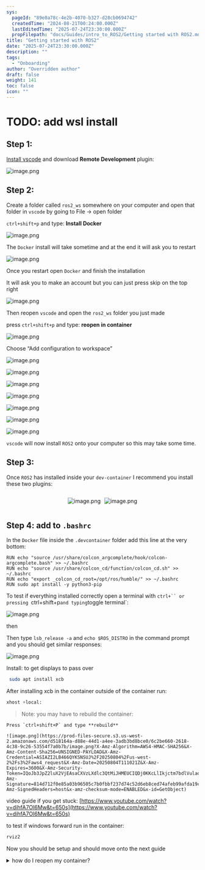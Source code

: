 ```yaml
---
sys:
  pageId: "89e0a78c-4e2b-4070-b327-d28cb0694742"
  createdTime: "2024-08-21T00:24:00.000Z"
  lastEditedTime: "2025-07-24T23:30:00.000Z"
  propFilepath: "docs/Guides/intro_to_ROS2/Getting started with ROS2.md"
title: "Getting started with ROS2"
date: "2025-07-24T23:30:00.000Z"
description: ""
tags:
  - "Onboarding"
author: "Overridden author"
draft: false
weight: 141
toc: false
icon: ""
---
```


# TODO: add wsl install

## Step 1:

[Install vscode](https://code.visualstudio.com/download) and download **Remote Development** plugin:

![image.png](https://prod-files-secure.s3.us-west-2.amazonaws.com/d518164a-d88e-44d1-a4ee-3adb3bd8bce0/efb52993-1881-4a40-b95e-6f020334f022/image.png?X-Amz-Algorithm=AWS4-HMAC-SHA256&X-Amz-Content-Sha256=UNSIGNED-PAYLOAD&X-Amz-Credential=ASIAZI2LB466WDHHB5MY%2F20250804%2Fus-west-2%2Fs3%2Faws4_request&X-Amz-Date=20250804T111016Z&X-Amz-Expires=3600&X-Amz-Security-Token=IQoJb3JpZ2luX2VjEAsaCXVzLXdlc3QtMiJHMEUCICGDzU4IIlPxhqcQWrlGPPspZ9oSemAFmdxRx823oIxxAiEAsqBZq8WZPNTjL044UQdgulW1LjYb7sJfEcxZeabY58kq%2FwMIRBAAGgw2Mzc0MjMxODM4MDUiDP%2FSdamvhNPtmhvKkSrcA%2FN7NCJ49d2JP7EKL8Lyf20jIPPvUtWTQy74KnWGB0gUhj2FOSxB5LhIS6tA8RBnbhwYU7ULLa2Q2LdTm%2B3w91jTMY%2BWGnnP1Rakv%2BgmXF%2F462FnCdHpvonqYYqyhNOC9vJdKfiB2z3wyGwu8F4vNYiO9%2F0EPjtaAE5755s9sY4kTlUpytrHl%2FN05NOMmYFGqeIqA4sEKjr2I9x5OJK8ejjS29eZc254n1ptgAA1VTtYEGAMtzGRAMCbluzRyPKucATiywncNY8QBWwBBTdwtmB6H0vFaHHUScDA4c6Mt2wAM%2F9c7bMmC92UYYE3WNYoZ7knpeEkm%2BJrlR4mN6XYZUYN9F37Y5l6J2xxrLYMbOnfFJC4ElJp%2F1T6OKO7jZA4R47Gtyn5rq9nyC3GYCP4Yf9v3gx%2B1JX28u5eTkVZrek6BO0Cbi33nlfVl62ihAQ%2BSapPIRaWVr0xOyQ4MpoBz1%2BltA1t2NezBsn%2BNIKA%2FxEKAd8J2xGWLZJ7X0xIn0F6OXRGnk%2BDfmURyC28Guib%2FVnw%2BwxAa5lMY4E2gn7PruObzgkXaOc%2B%2BImaw5svTHJnloO5vr6gMXh%2BGxDULDYdA%2F7Obb0ycqlHdPqcXsehgERLkYQRxexy1rK44gyyMKimwsQGOqUBhriR7WQiWer90eSmp4j4TdMGuUnyIm3PW291MRT%2FjM%2BMd6zc9YOWSDCN20xNSw9LjwJI7sfsHa65AiC16N3m18Bzv4jjvEsTPg5n2F8o3u%2FQxY0siQyqtU889lnfxPZD99q4BYoyu0Edkrbs3%2B8P6DX7CpEpRsgIHlK%2FTTxaRtMPPKpvLJ4HU1EpBBF38x94gToNol1DXUfxU%2BSVTU0CESNQ6aWB&X-Amz-Signature=b59cd7b111d3c59ca4eaca6081a72db8da091024d8a012d759ae38efcd3aab79&X-Amz-SignedHeaders=host&x-amz-checksum-mode=ENABLED&x-id=GetObject)

## Step 2:

Create a folder called `ros2_ws` somewhere on your computer and open that folder in `vscode` by going to File → open folder 

`ctrl+shift+p` and type: **Install Docker**

![image.png](https://prod-files-secure.s3.us-west-2.amazonaws.com/d518164a-d88e-44d1-a4ee-3adb3bd8bce0/2269dc0e-1cd5-47ff-bceb-c04ad9b2eab0/image.png?X-Amz-Algorithm=AWS4-HMAC-SHA256&X-Amz-Content-Sha256=UNSIGNED-PAYLOAD&X-Amz-Credential=ASIAZI2LB466WDHHB5MY%2F20250804%2Fus-west-2%2Fs3%2Faws4_request&X-Amz-Date=20250804T111016Z&X-Amz-Expires=3600&X-Amz-Security-Token=IQoJb3JpZ2luX2VjEAsaCXVzLXdlc3QtMiJHMEUCICGDzU4IIlPxhqcQWrlGPPspZ9oSemAFmdxRx823oIxxAiEAsqBZq8WZPNTjL044UQdgulW1LjYb7sJfEcxZeabY58kq%2FwMIRBAAGgw2Mzc0MjMxODM4MDUiDP%2FSdamvhNPtmhvKkSrcA%2FN7NCJ49d2JP7EKL8Lyf20jIPPvUtWTQy74KnWGB0gUhj2FOSxB5LhIS6tA8RBnbhwYU7ULLa2Q2LdTm%2B3w91jTMY%2BWGnnP1Rakv%2BgmXF%2F462FnCdHpvonqYYqyhNOC9vJdKfiB2z3wyGwu8F4vNYiO9%2F0EPjtaAE5755s9sY4kTlUpytrHl%2FN05NOMmYFGqeIqA4sEKjr2I9x5OJK8ejjS29eZc254n1ptgAA1VTtYEGAMtzGRAMCbluzRyPKucATiywncNY8QBWwBBTdwtmB6H0vFaHHUScDA4c6Mt2wAM%2F9c7bMmC92UYYE3WNYoZ7knpeEkm%2BJrlR4mN6XYZUYN9F37Y5l6J2xxrLYMbOnfFJC4ElJp%2F1T6OKO7jZA4R47Gtyn5rq9nyC3GYCP4Yf9v3gx%2B1JX28u5eTkVZrek6BO0Cbi33nlfVl62ihAQ%2BSapPIRaWVr0xOyQ4MpoBz1%2BltA1t2NezBsn%2BNIKA%2FxEKAd8J2xGWLZJ7X0xIn0F6OXRGnk%2BDfmURyC28Guib%2FVnw%2BwxAa5lMY4E2gn7PruObzgkXaOc%2B%2BImaw5svTHJnloO5vr6gMXh%2BGxDULDYdA%2F7Obb0ycqlHdPqcXsehgERLkYQRxexy1rK44gyyMKimwsQGOqUBhriR7WQiWer90eSmp4j4TdMGuUnyIm3PW291MRT%2FjM%2BMd6zc9YOWSDCN20xNSw9LjwJI7sfsHa65AiC16N3m18Bzv4jjvEsTPg5n2F8o3u%2FQxY0siQyqtU889lnfxPZD99q4BYoyu0Edkrbs3%2B8P6DX7CpEpRsgIHlK%2FTTxaRtMPPKpvLJ4HU1EpBBF38x94gToNol1DXUfxU%2BSVTU0CESNQ6aWB&X-Amz-Signature=d53ed2da48029960dbc9898175b629a2c5f14c6054cd307ef17f5988e57e81f5&X-Amz-SignedHeaders=host&x-amz-checksum-mode=ENABLED&x-id=GetObject)

The `Docker` install will take sometime and at the end it will ask you to restart

![image.png](https://prod-files-secure.s3.us-west-2.amazonaws.com/d518164a-d88e-44d1-a4ee-3adb3bd8bce0/ed233f78-be33-4b1f-b89c-9c346c0e961e/image.png?X-Amz-Algorithm=AWS4-HMAC-SHA256&X-Amz-Content-Sha256=UNSIGNED-PAYLOAD&X-Amz-Credential=ASIAZI2LB466WDHHB5MY%2F20250804%2Fus-west-2%2Fs3%2Faws4_request&X-Amz-Date=20250804T111016Z&X-Amz-Expires=3600&X-Amz-Security-Token=IQoJb3JpZ2luX2VjEAsaCXVzLXdlc3QtMiJHMEUCICGDzU4IIlPxhqcQWrlGPPspZ9oSemAFmdxRx823oIxxAiEAsqBZq8WZPNTjL044UQdgulW1LjYb7sJfEcxZeabY58kq%2FwMIRBAAGgw2Mzc0MjMxODM4MDUiDP%2FSdamvhNPtmhvKkSrcA%2FN7NCJ49d2JP7EKL8Lyf20jIPPvUtWTQy74KnWGB0gUhj2FOSxB5LhIS6tA8RBnbhwYU7ULLa2Q2LdTm%2B3w91jTMY%2BWGnnP1Rakv%2BgmXF%2F462FnCdHpvonqYYqyhNOC9vJdKfiB2z3wyGwu8F4vNYiO9%2F0EPjtaAE5755s9sY4kTlUpytrHl%2FN05NOMmYFGqeIqA4sEKjr2I9x5OJK8ejjS29eZc254n1ptgAA1VTtYEGAMtzGRAMCbluzRyPKucATiywncNY8QBWwBBTdwtmB6H0vFaHHUScDA4c6Mt2wAM%2F9c7bMmC92UYYE3WNYoZ7knpeEkm%2BJrlR4mN6XYZUYN9F37Y5l6J2xxrLYMbOnfFJC4ElJp%2F1T6OKO7jZA4R47Gtyn5rq9nyC3GYCP4Yf9v3gx%2B1JX28u5eTkVZrek6BO0Cbi33nlfVl62ihAQ%2BSapPIRaWVr0xOyQ4MpoBz1%2BltA1t2NezBsn%2BNIKA%2FxEKAd8J2xGWLZJ7X0xIn0F6OXRGnk%2BDfmURyC28Guib%2FVnw%2BwxAa5lMY4E2gn7PruObzgkXaOc%2B%2BImaw5svTHJnloO5vr6gMXh%2BGxDULDYdA%2F7Obb0ycqlHdPqcXsehgERLkYQRxexy1rK44gyyMKimwsQGOqUBhriR7WQiWer90eSmp4j4TdMGuUnyIm3PW291MRT%2FjM%2BMd6zc9YOWSDCN20xNSw9LjwJI7sfsHa65AiC16N3m18Bzv4jjvEsTPg5n2F8o3u%2FQxY0siQyqtU889lnfxPZD99q4BYoyu0Edkrbs3%2B8P6DX7CpEpRsgIHlK%2FTTxaRtMPPKpvLJ4HU1EpBBF38x94gToNol1DXUfxU%2BSVTU0CESNQ6aWB&X-Amz-Signature=58999c738203bc588645a67392ab1222394fa97f01d32e9e06f6676deaaa38d4&X-Amz-SignedHeaders=host&x-amz-checksum-mode=ENABLED&x-id=GetObject)

Once you restart open `Docker` and finish the installation

It will ask you to make an account but you can just press skip on the top right

![image.png](https://prod-files-secure.s3.us-west-2.amazonaws.com/d518164a-d88e-44d1-a4ee-3adb3bd8bce0/21010ad9-1659-4fd9-9f59-9932a09b2a3d/image.png?X-Amz-Algorithm=AWS4-HMAC-SHA256&X-Amz-Content-Sha256=UNSIGNED-PAYLOAD&X-Amz-Credential=ASIAZI2LB466WDHHB5MY%2F20250804%2Fus-west-2%2Fs3%2Faws4_request&X-Amz-Date=20250804T111016Z&X-Amz-Expires=3600&X-Amz-Security-Token=IQoJb3JpZ2luX2VjEAsaCXVzLXdlc3QtMiJHMEUCICGDzU4IIlPxhqcQWrlGPPspZ9oSemAFmdxRx823oIxxAiEAsqBZq8WZPNTjL044UQdgulW1LjYb7sJfEcxZeabY58kq%2FwMIRBAAGgw2Mzc0MjMxODM4MDUiDP%2FSdamvhNPtmhvKkSrcA%2FN7NCJ49d2JP7EKL8Lyf20jIPPvUtWTQy74KnWGB0gUhj2FOSxB5LhIS6tA8RBnbhwYU7ULLa2Q2LdTm%2B3w91jTMY%2BWGnnP1Rakv%2BgmXF%2F462FnCdHpvonqYYqyhNOC9vJdKfiB2z3wyGwu8F4vNYiO9%2F0EPjtaAE5755s9sY4kTlUpytrHl%2FN05NOMmYFGqeIqA4sEKjr2I9x5OJK8ejjS29eZc254n1ptgAA1VTtYEGAMtzGRAMCbluzRyPKucATiywncNY8QBWwBBTdwtmB6H0vFaHHUScDA4c6Mt2wAM%2F9c7bMmC92UYYE3WNYoZ7knpeEkm%2BJrlR4mN6XYZUYN9F37Y5l6J2xxrLYMbOnfFJC4ElJp%2F1T6OKO7jZA4R47Gtyn5rq9nyC3GYCP4Yf9v3gx%2B1JX28u5eTkVZrek6BO0Cbi33nlfVl62ihAQ%2BSapPIRaWVr0xOyQ4MpoBz1%2BltA1t2NezBsn%2BNIKA%2FxEKAd8J2xGWLZJ7X0xIn0F6OXRGnk%2BDfmURyC28Guib%2FVnw%2BwxAa5lMY4E2gn7PruObzgkXaOc%2B%2BImaw5svTHJnloO5vr6gMXh%2BGxDULDYdA%2F7Obb0ycqlHdPqcXsehgERLkYQRxexy1rK44gyyMKimwsQGOqUBhriR7WQiWer90eSmp4j4TdMGuUnyIm3PW291MRT%2FjM%2BMd6zc9YOWSDCN20xNSw9LjwJI7sfsHa65AiC16N3m18Bzv4jjvEsTPg5n2F8o3u%2FQxY0siQyqtU889lnfxPZD99q4BYoyu0Edkrbs3%2B8P6DX7CpEpRsgIHlK%2FTTxaRtMPPKpvLJ4HU1EpBBF38x94gToNol1DXUfxU%2BSVTU0CESNQ6aWB&X-Amz-Signature=27a6118a90506f0218ac7397acf22ddf7e94e93f318e7b6e71551b9cc4a515b2&X-Amz-SignedHeaders=host&x-amz-checksum-mode=ENABLED&x-id=GetObject)

Then reopen `vscode` and open the `ros2_ws` folder you just made

press `ctrl+shift+p` and type: **reopen in container**

![image.png](https://prod-files-secure.s3.us-west-2.amazonaws.com/d518164a-d88e-44d1-a4ee-3adb3bd8bce0/4e93b8c2-41ad-488c-8095-c74205196118/image.png?X-Amz-Algorithm=AWS4-HMAC-SHA256&X-Amz-Content-Sha256=UNSIGNED-PAYLOAD&X-Amz-Credential=ASIAZI2LB466WDHHB5MY%2F20250804%2Fus-west-2%2Fs3%2Faws4_request&X-Amz-Date=20250804T111016Z&X-Amz-Expires=3600&X-Amz-Security-Token=IQoJb3JpZ2luX2VjEAsaCXVzLXdlc3QtMiJHMEUCICGDzU4IIlPxhqcQWrlGPPspZ9oSemAFmdxRx823oIxxAiEAsqBZq8WZPNTjL044UQdgulW1LjYb7sJfEcxZeabY58kq%2FwMIRBAAGgw2Mzc0MjMxODM4MDUiDP%2FSdamvhNPtmhvKkSrcA%2FN7NCJ49d2JP7EKL8Lyf20jIPPvUtWTQy74KnWGB0gUhj2FOSxB5LhIS6tA8RBnbhwYU7ULLa2Q2LdTm%2B3w91jTMY%2BWGnnP1Rakv%2BgmXF%2F462FnCdHpvonqYYqyhNOC9vJdKfiB2z3wyGwu8F4vNYiO9%2F0EPjtaAE5755s9sY4kTlUpytrHl%2FN05NOMmYFGqeIqA4sEKjr2I9x5OJK8ejjS29eZc254n1ptgAA1VTtYEGAMtzGRAMCbluzRyPKucATiywncNY8QBWwBBTdwtmB6H0vFaHHUScDA4c6Mt2wAM%2F9c7bMmC92UYYE3WNYoZ7knpeEkm%2BJrlR4mN6XYZUYN9F37Y5l6J2xxrLYMbOnfFJC4ElJp%2F1T6OKO7jZA4R47Gtyn5rq9nyC3GYCP4Yf9v3gx%2B1JX28u5eTkVZrek6BO0Cbi33nlfVl62ihAQ%2BSapPIRaWVr0xOyQ4MpoBz1%2BltA1t2NezBsn%2BNIKA%2FxEKAd8J2xGWLZJ7X0xIn0F6OXRGnk%2BDfmURyC28Guib%2FVnw%2BwxAa5lMY4E2gn7PruObzgkXaOc%2B%2BImaw5svTHJnloO5vr6gMXh%2BGxDULDYdA%2F7Obb0ycqlHdPqcXsehgERLkYQRxexy1rK44gyyMKimwsQGOqUBhriR7WQiWer90eSmp4j4TdMGuUnyIm3PW291MRT%2FjM%2BMd6zc9YOWSDCN20xNSw9LjwJI7sfsHa65AiC16N3m18Bzv4jjvEsTPg5n2F8o3u%2FQxY0siQyqtU889lnfxPZD99q4BYoyu0Edkrbs3%2B8P6DX7CpEpRsgIHlK%2FTTxaRtMPPKpvLJ4HU1EpBBF38x94gToNol1DXUfxU%2BSVTU0CESNQ6aWB&X-Amz-Signature=2c95c6ced57f89769b3ef6ee9190130757bb285281e4bb775be599961b8d33a2&X-Amz-SignedHeaders=host&x-amz-checksum-mode=ENABLED&x-id=GetObject)

Choose “Add configuration to workspace”

![image.png](https://prod-files-secure.s3.us-west-2.amazonaws.com/d518164a-d88e-44d1-a4ee-3adb3bd8bce0/9560b282-5060-4989-ba37-97e7b2c22476/image.png?X-Amz-Algorithm=AWS4-HMAC-SHA256&X-Amz-Content-Sha256=UNSIGNED-PAYLOAD&X-Amz-Credential=ASIAZI2LB466WDHHB5MY%2F20250804%2Fus-west-2%2Fs3%2Faws4_request&X-Amz-Date=20250804T111016Z&X-Amz-Expires=3600&X-Amz-Security-Token=IQoJb3JpZ2luX2VjEAsaCXVzLXdlc3QtMiJHMEUCICGDzU4IIlPxhqcQWrlGPPspZ9oSemAFmdxRx823oIxxAiEAsqBZq8WZPNTjL044UQdgulW1LjYb7sJfEcxZeabY58kq%2FwMIRBAAGgw2Mzc0MjMxODM4MDUiDP%2FSdamvhNPtmhvKkSrcA%2FN7NCJ49d2JP7EKL8Lyf20jIPPvUtWTQy74KnWGB0gUhj2FOSxB5LhIS6tA8RBnbhwYU7ULLa2Q2LdTm%2B3w91jTMY%2BWGnnP1Rakv%2BgmXF%2F462FnCdHpvonqYYqyhNOC9vJdKfiB2z3wyGwu8F4vNYiO9%2F0EPjtaAE5755s9sY4kTlUpytrHl%2FN05NOMmYFGqeIqA4sEKjr2I9x5OJK8ejjS29eZc254n1ptgAA1VTtYEGAMtzGRAMCbluzRyPKucATiywncNY8QBWwBBTdwtmB6H0vFaHHUScDA4c6Mt2wAM%2F9c7bMmC92UYYE3WNYoZ7knpeEkm%2BJrlR4mN6XYZUYN9F37Y5l6J2xxrLYMbOnfFJC4ElJp%2F1T6OKO7jZA4R47Gtyn5rq9nyC3GYCP4Yf9v3gx%2B1JX28u5eTkVZrek6BO0Cbi33nlfVl62ihAQ%2BSapPIRaWVr0xOyQ4MpoBz1%2BltA1t2NezBsn%2BNIKA%2FxEKAd8J2xGWLZJ7X0xIn0F6OXRGnk%2BDfmURyC28Guib%2FVnw%2BwxAa5lMY4E2gn7PruObzgkXaOc%2B%2BImaw5svTHJnloO5vr6gMXh%2BGxDULDYdA%2F7Obb0ycqlHdPqcXsehgERLkYQRxexy1rK44gyyMKimwsQGOqUBhriR7WQiWer90eSmp4j4TdMGuUnyIm3PW291MRT%2FjM%2BMd6zc9YOWSDCN20xNSw9LjwJI7sfsHa65AiC16N3m18Bzv4jjvEsTPg5n2F8o3u%2FQxY0siQyqtU889lnfxPZD99q4BYoyu0Edkrbs3%2B8P6DX7CpEpRsgIHlK%2FTTxaRtMPPKpvLJ4HU1EpBBF38x94gToNol1DXUfxU%2BSVTU0CESNQ6aWB&X-Amz-Signature=ebf1d767f9e679426ac889b03010223022e899603eb6f3f2eb8a6c449e1654e2&X-Amz-SignedHeaders=host&x-amz-checksum-mode=ENABLED&x-id=GetObject)

![image.png](https://prod-files-secure.s3.us-west-2.amazonaws.com/d518164a-d88e-44d1-a4ee-3adb3bd8bce0/2ee63f81-886b-48e8-a553-dc6e5eac99e4/image.png?X-Amz-Algorithm=AWS4-HMAC-SHA256&X-Amz-Content-Sha256=UNSIGNED-PAYLOAD&X-Amz-Credential=ASIAZI2LB466WDHHB5MY%2F20250804%2Fus-west-2%2Fs3%2Faws4_request&X-Amz-Date=20250804T111016Z&X-Amz-Expires=3600&X-Amz-Security-Token=IQoJb3JpZ2luX2VjEAsaCXVzLXdlc3QtMiJHMEUCICGDzU4IIlPxhqcQWrlGPPspZ9oSemAFmdxRx823oIxxAiEAsqBZq8WZPNTjL044UQdgulW1LjYb7sJfEcxZeabY58kq%2FwMIRBAAGgw2Mzc0MjMxODM4MDUiDP%2FSdamvhNPtmhvKkSrcA%2FN7NCJ49d2JP7EKL8Lyf20jIPPvUtWTQy74KnWGB0gUhj2FOSxB5LhIS6tA8RBnbhwYU7ULLa2Q2LdTm%2B3w91jTMY%2BWGnnP1Rakv%2BgmXF%2F462FnCdHpvonqYYqyhNOC9vJdKfiB2z3wyGwu8F4vNYiO9%2F0EPjtaAE5755s9sY4kTlUpytrHl%2FN05NOMmYFGqeIqA4sEKjr2I9x5OJK8ejjS29eZc254n1ptgAA1VTtYEGAMtzGRAMCbluzRyPKucATiywncNY8QBWwBBTdwtmB6H0vFaHHUScDA4c6Mt2wAM%2F9c7bMmC92UYYE3WNYoZ7knpeEkm%2BJrlR4mN6XYZUYN9F37Y5l6J2xxrLYMbOnfFJC4ElJp%2F1T6OKO7jZA4R47Gtyn5rq9nyC3GYCP4Yf9v3gx%2B1JX28u5eTkVZrek6BO0Cbi33nlfVl62ihAQ%2BSapPIRaWVr0xOyQ4MpoBz1%2BltA1t2NezBsn%2BNIKA%2FxEKAd8J2xGWLZJ7X0xIn0F6OXRGnk%2BDfmURyC28Guib%2FVnw%2BwxAa5lMY4E2gn7PruObzgkXaOc%2B%2BImaw5svTHJnloO5vr6gMXh%2BGxDULDYdA%2F7Obb0ycqlHdPqcXsehgERLkYQRxexy1rK44gyyMKimwsQGOqUBhriR7WQiWer90eSmp4j4TdMGuUnyIm3PW291MRT%2FjM%2BMd6zc9YOWSDCN20xNSw9LjwJI7sfsHa65AiC16N3m18Bzv4jjvEsTPg5n2F8o3u%2FQxY0siQyqtU889lnfxPZD99q4BYoyu0Edkrbs3%2B8P6DX7CpEpRsgIHlK%2FTTxaRtMPPKpvLJ4HU1EpBBF38x94gToNol1DXUfxU%2BSVTU0CESNQ6aWB&X-Amz-Signature=574d3746bbd70bfb3b85e44f7813bbed74bab0b72a39b03986d55384d4394556&X-Amz-SignedHeaders=host&x-amz-checksum-mode=ENABLED&x-id=GetObject)

![image.png](https://prod-files-secure.s3.us-west-2.amazonaws.com/d518164a-d88e-44d1-a4ee-3adb3bd8bce0/e0fd626c-c8b6-4b2c-95d1-fa4c26514504/image.png?X-Amz-Algorithm=AWS4-HMAC-SHA256&X-Amz-Content-Sha256=UNSIGNED-PAYLOAD&X-Amz-Credential=ASIAZI2LB466WDHHB5MY%2F20250804%2Fus-west-2%2Fs3%2Faws4_request&X-Amz-Date=20250804T111016Z&X-Amz-Expires=3600&X-Amz-Security-Token=IQoJb3JpZ2luX2VjEAsaCXVzLXdlc3QtMiJHMEUCICGDzU4IIlPxhqcQWrlGPPspZ9oSemAFmdxRx823oIxxAiEAsqBZq8WZPNTjL044UQdgulW1LjYb7sJfEcxZeabY58kq%2FwMIRBAAGgw2Mzc0MjMxODM4MDUiDP%2FSdamvhNPtmhvKkSrcA%2FN7NCJ49d2JP7EKL8Lyf20jIPPvUtWTQy74KnWGB0gUhj2FOSxB5LhIS6tA8RBnbhwYU7ULLa2Q2LdTm%2B3w91jTMY%2BWGnnP1Rakv%2BgmXF%2F462FnCdHpvonqYYqyhNOC9vJdKfiB2z3wyGwu8F4vNYiO9%2F0EPjtaAE5755s9sY4kTlUpytrHl%2FN05NOMmYFGqeIqA4sEKjr2I9x5OJK8ejjS29eZc254n1ptgAA1VTtYEGAMtzGRAMCbluzRyPKucATiywncNY8QBWwBBTdwtmB6H0vFaHHUScDA4c6Mt2wAM%2F9c7bMmC92UYYE3WNYoZ7knpeEkm%2BJrlR4mN6XYZUYN9F37Y5l6J2xxrLYMbOnfFJC4ElJp%2F1T6OKO7jZA4R47Gtyn5rq9nyC3GYCP4Yf9v3gx%2B1JX28u5eTkVZrek6BO0Cbi33nlfVl62ihAQ%2BSapPIRaWVr0xOyQ4MpoBz1%2BltA1t2NezBsn%2BNIKA%2FxEKAd8J2xGWLZJ7X0xIn0F6OXRGnk%2BDfmURyC28Guib%2FVnw%2BwxAa5lMY4E2gn7PruObzgkXaOc%2B%2BImaw5svTHJnloO5vr6gMXh%2BGxDULDYdA%2F7Obb0ycqlHdPqcXsehgERLkYQRxexy1rK44gyyMKimwsQGOqUBhriR7WQiWer90eSmp4j4TdMGuUnyIm3PW291MRT%2FjM%2BMd6zc9YOWSDCN20xNSw9LjwJI7sfsHa65AiC16N3m18Bzv4jjvEsTPg5n2F8o3u%2FQxY0siQyqtU889lnfxPZD99q4BYoyu0Edkrbs3%2B8P6DX7CpEpRsgIHlK%2FTTxaRtMPPKpvLJ4HU1EpBBF38x94gToNol1DXUfxU%2BSVTU0CESNQ6aWB&X-Amz-Signature=8da8cf20d99827b9d02aa68836d7b4a6187681cb0161d0a119c7003bef8bb3da&X-Amz-SignedHeaders=host&x-amz-checksum-mode=ENABLED&x-id=GetObject)

![image.png](https://prod-files-secure.s3.us-west-2.amazonaws.com/d518164a-d88e-44d1-a4ee-3adb3bd8bce0/a2e13f50-d2ab-4719-a4c2-7ced634bfc9d/image.png?X-Amz-Algorithm=AWS4-HMAC-SHA256&X-Amz-Content-Sha256=UNSIGNED-PAYLOAD&X-Amz-Credential=ASIAZI2LB466WDHHB5MY%2F20250804%2Fus-west-2%2Fs3%2Faws4_request&X-Amz-Date=20250804T111016Z&X-Amz-Expires=3600&X-Amz-Security-Token=IQoJb3JpZ2luX2VjEAsaCXVzLXdlc3QtMiJHMEUCICGDzU4IIlPxhqcQWrlGPPspZ9oSemAFmdxRx823oIxxAiEAsqBZq8WZPNTjL044UQdgulW1LjYb7sJfEcxZeabY58kq%2FwMIRBAAGgw2Mzc0MjMxODM4MDUiDP%2FSdamvhNPtmhvKkSrcA%2FN7NCJ49d2JP7EKL8Lyf20jIPPvUtWTQy74KnWGB0gUhj2FOSxB5LhIS6tA8RBnbhwYU7ULLa2Q2LdTm%2B3w91jTMY%2BWGnnP1Rakv%2BgmXF%2F462FnCdHpvonqYYqyhNOC9vJdKfiB2z3wyGwu8F4vNYiO9%2F0EPjtaAE5755s9sY4kTlUpytrHl%2FN05NOMmYFGqeIqA4sEKjr2I9x5OJK8ejjS29eZc254n1ptgAA1VTtYEGAMtzGRAMCbluzRyPKucATiywncNY8QBWwBBTdwtmB6H0vFaHHUScDA4c6Mt2wAM%2F9c7bMmC92UYYE3WNYoZ7knpeEkm%2BJrlR4mN6XYZUYN9F37Y5l6J2xxrLYMbOnfFJC4ElJp%2F1T6OKO7jZA4R47Gtyn5rq9nyC3GYCP4Yf9v3gx%2B1JX28u5eTkVZrek6BO0Cbi33nlfVl62ihAQ%2BSapPIRaWVr0xOyQ4MpoBz1%2BltA1t2NezBsn%2BNIKA%2FxEKAd8J2xGWLZJ7X0xIn0F6OXRGnk%2BDfmURyC28Guib%2FVnw%2BwxAa5lMY4E2gn7PruObzgkXaOc%2B%2BImaw5svTHJnloO5vr6gMXh%2BGxDULDYdA%2F7Obb0ycqlHdPqcXsehgERLkYQRxexy1rK44gyyMKimwsQGOqUBhriR7WQiWer90eSmp4j4TdMGuUnyIm3PW291MRT%2FjM%2BMd6zc9YOWSDCN20xNSw9LjwJI7sfsHa65AiC16N3m18Bzv4jjvEsTPg5n2F8o3u%2FQxY0siQyqtU889lnfxPZD99q4BYoyu0Edkrbs3%2B8P6DX7CpEpRsgIHlK%2FTTxaRtMPPKpvLJ4HU1EpBBF38x94gToNol1DXUfxU%2BSVTU0CESNQ6aWB&X-Amz-Signature=a2681bc90bc02313b278f76bc65bc909d02513cef1946836cdbbd805bf529edc&X-Amz-SignedHeaders=host&x-amz-checksum-mode=ENABLED&x-id=GetObject)

![image.png](https://prod-files-secure.s3.us-west-2.amazonaws.com/d518164a-d88e-44d1-a4ee-3adb3bd8bce0/6cc478ad-aaba-4bf7-9fcc-403277ab896c/image.png?X-Amz-Algorithm=AWS4-HMAC-SHA256&X-Amz-Content-Sha256=UNSIGNED-PAYLOAD&X-Amz-Credential=ASIAZI2LB466WDHHB5MY%2F20250804%2Fus-west-2%2Fs3%2Faws4_request&X-Amz-Date=20250804T111016Z&X-Amz-Expires=3600&X-Amz-Security-Token=IQoJb3JpZ2luX2VjEAsaCXVzLXdlc3QtMiJHMEUCICGDzU4IIlPxhqcQWrlGPPspZ9oSemAFmdxRx823oIxxAiEAsqBZq8WZPNTjL044UQdgulW1LjYb7sJfEcxZeabY58kq%2FwMIRBAAGgw2Mzc0MjMxODM4MDUiDP%2FSdamvhNPtmhvKkSrcA%2FN7NCJ49d2JP7EKL8Lyf20jIPPvUtWTQy74KnWGB0gUhj2FOSxB5LhIS6tA8RBnbhwYU7ULLa2Q2LdTm%2B3w91jTMY%2BWGnnP1Rakv%2BgmXF%2F462FnCdHpvonqYYqyhNOC9vJdKfiB2z3wyGwu8F4vNYiO9%2F0EPjtaAE5755s9sY4kTlUpytrHl%2FN05NOMmYFGqeIqA4sEKjr2I9x5OJK8ejjS29eZc254n1ptgAA1VTtYEGAMtzGRAMCbluzRyPKucATiywncNY8QBWwBBTdwtmB6H0vFaHHUScDA4c6Mt2wAM%2F9c7bMmC92UYYE3WNYoZ7knpeEkm%2BJrlR4mN6XYZUYN9F37Y5l6J2xxrLYMbOnfFJC4ElJp%2F1T6OKO7jZA4R47Gtyn5rq9nyC3GYCP4Yf9v3gx%2B1JX28u5eTkVZrek6BO0Cbi33nlfVl62ihAQ%2BSapPIRaWVr0xOyQ4MpoBz1%2BltA1t2NezBsn%2BNIKA%2FxEKAd8J2xGWLZJ7X0xIn0F6OXRGnk%2BDfmURyC28Guib%2FVnw%2BwxAa5lMY4E2gn7PruObzgkXaOc%2B%2BImaw5svTHJnloO5vr6gMXh%2BGxDULDYdA%2F7Obb0ycqlHdPqcXsehgERLkYQRxexy1rK44gyyMKimwsQGOqUBhriR7WQiWer90eSmp4j4TdMGuUnyIm3PW291MRT%2FjM%2BMd6zc9YOWSDCN20xNSw9LjwJI7sfsHa65AiC16N3m18Bzv4jjvEsTPg5n2F8o3u%2FQxY0siQyqtU889lnfxPZD99q4BYoyu0Edkrbs3%2B8P6DX7CpEpRsgIHlK%2FTTxaRtMPPKpvLJ4HU1EpBBF38x94gToNol1DXUfxU%2BSVTU0CESNQ6aWB&X-Amz-Signature=440144332c518428d1843a75f17990bc25c311767491b3741be905e1e6a6c117&X-Amz-SignedHeaders=host&x-amz-checksum-mode=ENABLED&x-id=GetObject)

![image.png](https://prod-files-secure.s3.us-west-2.amazonaws.com/d518164a-d88e-44d1-a4ee-3adb3bd8bce0/53255b28-f75e-430f-b9e3-c0ac8577e42b/image.png?X-Amz-Algorithm=AWS4-HMAC-SHA256&X-Amz-Content-Sha256=UNSIGNED-PAYLOAD&X-Amz-Credential=ASIAZI2LB466WDHHB5MY%2F20250804%2Fus-west-2%2Fs3%2Faws4_request&X-Amz-Date=20250804T111016Z&X-Amz-Expires=3600&X-Amz-Security-Token=IQoJb3JpZ2luX2VjEAsaCXVzLXdlc3QtMiJHMEUCICGDzU4IIlPxhqcQWrlGPPspZ9oSemAFmdxRx823oIxxAiEAsqBZq8WZPNTjL044UQdgulW1LjYb7sJfEcxZeabY58kq%2FwMIRBAAGgw2Mzc0MjMxODM4MDUiDP%2FSdamvhNPtmhvKkSrcA%2FN7NCJ49d2JP7EKL8Lyf20jIPPvUtWTQy74KnWGB0gUhj2FOSxB5LhIS6tA8RBnbhwYU7ULLa2Q2LdTm%2B3w91jTMY%2BWGnnP1Rakv%2BgmXF%2F462FnCdHpvonqYYqyhNOC9vJdKfiB2z3wyGwu8F4vNYiO9%2F0EPjtaAE5755s9sY4kTlUpytrHl%2FN05NOMmYFGqeIqA4sEKjr2I9x5OJK8ejjS29eZc254n1ptgAA1VTtYEGAMtzGRAMCbluzRyPKucATiywncNY8QBWwBBTdwtmB6H0vFaHHUScDA4c6Mt2wAM%2F9c7bMmC92UYYE3WNYoZ7knpeEkm%2BJrlR4mN6XYZUYN9F37Y5l6J2xxrLYMbOnfFJC4ElJp%2F1T6OKO7jZA4R47Gtyn5rq9nyC3GYCP4Yf9v3gx%2B1JX28u5eTkVZrek6BO0Cbi33nlfVl62ihAQ%2BSapPIRaWVr0xOyQ4MpoBz1%2BltA1t2NezBsn%2BNIKA%2FxEKAd8J2xGWLZJ7X0xIn0F6OXRGnk%2BDfmURyC28Guib%2FVnw%2BwxAa5lMY4E2gn7PruObzgkXaOc%2B%2BImaw5svTHJnloO5vr6gMXh%2BGxDULDYdA%2F7Obb0ycqlHdPqcXsehgERLkYQRxexy1rK44gyyMKimwsQGOqUBhriR7WQiWer90eSmp4j4TdMGuUnyIm3PW291MRT%2FjM%2BMd6zc9YOWSDCN20xNSw9LjwJI7sfsHa65AiC16N3m18Bzv4jjvEsTPg5n2F8o3u%2FQxY0siQyqtU889lnfxPZD99q4BYoyu0Edkrbs3%2B8P6DX7CpEpRsgIHlK%2FTTxaRtMPPKpvLJ4HU1EpBBF38x94gToNol1DXUfxU%2BSVTU0CESNQ6aWB&X-Amz-Signature=c71fbfd830daed97b2f9d87c5ed292523d766fa8c62f10e29380403ec5ef0a65&X-Amz-SignedHeaders=host&x-amz-checksum-mode=ENABLED&x-id=GetObject)

![image.png](https://prod-files-secure.s3.us-west-2.amazonaws.com/d518164a-d88e-44d1-a4ee-3adb3bd8bce0/7c562767-5af9-4ffb-97d1-327bcdf4ee00/image.png?X-Amz-Algorithm=AWS4-HMAC-SHA256&X-Amz-Content-Sha256=UNSIGNED-PAYLOAD&X-Amz-Credential=ASIAZI2LB466WDHHB5MY%2F20250804%2Fus-west-2%2Fs3%2Faws4_request&X-Amz-Date=20250804T111016Z&X-Amz-Expires=3600&X-Amz-Security-Token=IQoJb3JpZ2luX2VjEAsaCXVzLXdlc3QtMiJHMEUCICGDzU4IIlPxhqcQWrlGPPspZ9oSemAFmdxRx823oIxxAiEAsqBZq8WZPNTjL044UQdgulW1LjYb7sJfEcxZeabY58kq%2FwMIRBAAGgw2Mzc0MjMxODM4MDUiDP%2FSdamvhNPtmhvKkSrcA%2FN7NCJ49d2JP7EKL8Lyf20jIPPvUtWTQy74KnWGB0gUhj2FOSxB5LhIS6tA8RBnbhwYU7ULLa2Q2LdTm%2B3w91jTMY%2BWGnnP1Rakv%2BgmXF%2F462FnCdHpvonqYYqyhNOC9vJdKfiB2z3wyGwu8F4vNYiO9%2F0EPjtaAE5755s9sY4kTlUpytrHl%2FN05NOMmYFGqeIqA4sEKjr2I9x5OJK8ejjS29eZc254n1ptgAA1VTtYEGAMtzGRAMCbluzRyPKucATiywncNY8QBWwBBTdwtmB6H0vFaHHUScDA4c6Mt2wAM%2F9c7bMmC92UYYE3WNYoZ7knpeEkm%2BJrlR4mN6XYZUYN9F37Y5l6J2xxrLYMbOnfFJC4ElJp%2F1T6OKO7jZA4R47Gtyn5rq9nyC3GYCP4Yf9v3gx%2B1JX28u5eTkVZrek6BO0Cbi33nlfVl62ihAQ%2BSapPIRaWVr0xOyQ4MpoBz1%2BltA1t2NezBsn%2BNIKA%2FxEKAd8J2xGWLZJ7X0xIn0F6OXRGnk%2BDfmURyC28Guib%2FVnw%2BwxAa5lMY4E2gn7PruObzgkXaOc%2B%2BImaw5svTHJnloO5vr6gMXh%2BGxDULDYdA%2F7Obb0ycqlHdPqcXsehgERLkYQRxexy1rK44gyyMKimwsQGOqUBhriR7WQiWer90eSmp4j4TdMGuUnyIm3PW291MRT%2FjM%2BMd6zc9YOWSDCN20xNSw9LjwJI7sfsHa65AiC16N3m18Bzv4jjvEsTPg5n2F8o3u%2FQxY0siQyqtU889lnfxPZD99q4BYoyu0Edkrbs3%2B8P6DX7CpEpRsgIHlK%2FTTxaRtMPPKpvLJ4HU1EpBBF38x94gToNol1DXUfxU%2BSVTU0CESNQ6aWB&X-Amz-Signature=0fdb19f0e29b83b44418839bd991ebcc619d780fa03c7feb8722d306200bf9c5&X-Amz-SignedHeaders=host&x-amz-checksum-mode=ENABLED&x-id=GetObject)

`vscode` will now install `ROS2` onto your computer so this may take some time.

## Step 3:

Once `ROS2` has installed inside your `dev-container` I recommend you install these two plugins:

<div style="display: flex;flex-direction: row; column-gap:10px; max-width: 630px;justify-content: center;">
<div>

![image.png](https://prod-files-secure.s3.us-west-2.amazonaws.com/d518164a-d88e-44d1-a4ee-3adb3bd8bce0/3fc3d550-5a54-4ba1-ba6b-faa01cdb7369/image.png?X-Amz-Algorithm=AWS4-HMAC-SHA256&X-Amz-Content-Sha256=UNSIGNED-PAYLOAD&X-Amz-Credential=ASIAZI2LB4662DY3GTMA%2F20250804%2Fus-west-2%2Fs3%2Faws4_request&X-Amz-Date=20250804T111021Z&X-Amz-Expires=3600&X-Amz-Security-Token=IQoJb3JpZ2luX2VjEAsaCXVzLXdlc3QtMiJGMEQCIC2mEFsJXCTGoLPTDdUBTdBXyVIUIweeX2i%2BMfAvfL62AiBTfFGSomguzMFE9xdhi19gySTQWgwz9nrXzJNcTFGzTCr%2FAwhEEAAaDDYzNzQyMzE4MzgwNSIMnO7IHB7Ckb5AWmedKtwDqgj6kw8qiebCaMk%2B3s%2FrzJsqrsBnGYMa%2FhXtJ3E%2BkDWlYcH23i6eL8nmqdlqGAvrGW5oOyPCsWcsmFbw3mHo9yMOBNTVvd108mo3iuD777T1H4OnHGQFlyyCA%2BWhlbjy1QtJbrjcd3feDARAjlFx1BeSJgUvs3s0HuGW8x9hjN6NKlaz9uh%2FJTXbpOZlk8jOoFMl8l72HJOfWeISkEo9%2FLyQvX7lGJlLZyEdtOREcdiPLwOBavLVQZgGIbIm4uy5dasRn02Mr%2BxRkZg9ChsLpm6ILHbPDtpC%2BhYaP9zlm7pVItSP6%2F4Wyc4LjqPz0xUcKnMOFi5XbQBQ09WUsKl2ZGHibR%2B8%2B9GIKXeaFKqiEXRcS2niSqdDdFazgXyPM%2F%2B8K7uqw8FPSXwI3EumllX1TXjqTDri97i3mNnhufqgjbOROkVIebe2R534oH8EXB36EgI3dTrIKtoaV0VYHBJQt7xjK965F2W6bVeOQpg7TV%2FF4XHnlvuxzrSwuqozDN%2FQzGMeSXAGoeB5ygrjK%2BBta0EhH8MPghtKf5U1k1WaOE24EuHd8x%2FPVjerhnUkblSzC3uDhoG9l2tqhDiUnLbX1kpP8Ezo7M%2FrhmRuXelnw1bgcVKlc8m59UV%2BqYswm6bCxAY6pgEN%2F52Lw795pWnT%2Bp33ohniP6MCbk7hdB8MTqT%2BpjAEBuZRLpHysbd6S5sgmbhsN2fi5fspL2XWBRAoDSG4Zyz2hLT4YEIgFkBbzYtwdMtVWj8vhjUsszAhNDMNa5QocfdLZuYyRJgBBe05hBGvSbJ9lSYNglvni3PNWPjesJFh8kuIp4Rb106MG0lUVO578x4QTB4qOFjFS%2F74V0IzQerqkrsV2wFO&X-Amz-Signature=6411a564b2fc65805fa6442967198d8a196e06fe8b783e690de7786b0b2a4361&X-Amz-SignedHeaders=host&x-amz-checksum-mode=ENABLED&x-id=GetObject)

</div>
<div>

![image.png](https://prod-files-secure.s3.us-west-2.amazonaws.com/d518164a-d88e-44d1-a4ee-3adb3bd8bce0/d994cc66-13c2-4093-a5a3-f84cf4601a82/image.png?X-Amz-Algorithm=AWS4-HMAC-SHA256&X-Amz-Content-Sha256=UNSIGNED-PAYLOAD&X-Amz-Credential=ASIAZI2LB4665DZTHA6W%2F20250804%2Fus-west-2%2Fs3%2Faws4_request&X-Amz-Date=20250804T111021Z&X-Amz-Expires=3600&X-Amz-Security-Token=IQoJb3JpZ2luX2VjEAsaCXVzLXdlc3QtMiJIMEYCIQD2pyAGOCWfp5R6b7C48AuwZrpPOCSYkQ5TmZEPXj5BGQIhAMpDBySGIwypq5zgS%2FC4PFvDjV7mEdEAsc6WhXVfviM9Kv8DCEQQABoMNjM3NDIzMTgzODA1IgwzqxIB9f6bK84ngo4q3AMwtHuVz5zf8k0xp%2BeAZobOaqXTQPGKkXpBGbIgxl0kTTg3yJI0CFCFXV70CCIQnAD6D%2F%2BQy5uejKdP40i7nA7Ue1PIbYgO%2FigBLlRVbrZsEDE00KgoNcInnGqGK0FMJrxePiuJ%2Fm1qcPbcrlFwHdQTAEV%2BF415oboCmjZxEzofxB1kSby6iFwqEgMTdvEwcRDD2%2FdhgDxNfPLbJCRV%2F7Tc56%2B9We2XX88OFUqGAS%2FbrN6LPOCSCDEStjXGEWibe8ZadjbIMPfFGCLOYoj2JB8g1EcuRdCMGx9U88Uact5eWGbWdGhuZ0WasidmAmNwqo2cqD4380pc1nfd8yormK0fcJwZ9ENP0lrFspK%2FdpalCbVnrDiKL5lT07XEl6%2BMa%2FLTgL3vlaXK0NQX0ak7rD%2BX%2FPErmakf6LhXt3S0iAOur8K%2B7R4Vau1kfiCFKR%2F3bcHdvQrNYeZjAK%2Ff7Gy7K31fEIkE5ZvXhl3PCMMkcbgJOkf2gQksL9E3GjO3c1CSNwjla%2Fr2CtHZQ5WMQw09xnjmiC7syAqBZxCA%2BQnTyyz40iIVSteson7TIrY2guW9sVrBtq5ec7xPxW6yKSL%2B1TPjs%2BTfMyR%2Bhc8EpWcWwU33mLRl6vpMx%2BtsJYxYfTCcpsLEBjqkASCcq8HDyVtCBvbmHQz62mQk0wcfgE%2FVF0gkuRHesjLzy3q56BXu%2Bzq1O8JUV6kxlsrpukqTIIFxGFHCctDhUhOyr6ME%2BnNu%2FeaQ4a4Bv23QUWoLOPh%2FRlCSRRoATWXWtk0ceHxMvcbnZ27qNzfZTcJamfFwhLk3v56%2FIRkaIyRi2ov3WNzjbDIkK37IQBbsHkO%2F3hn0kVO3GpcMkcSMGIycmXlK&X-Amz-Signature=64e5882d65304477caeaf5fffebdc281a8ad9054663721c6450a0e8a6314d284&X-Amz-SignedHeaders=host&x-amz-checksum-mode=ENABLED&x-id=GetObject)

</div>
</div>

## Step 4: add to `.bashrc`

In the `Docker` file inside the `.devcontainer` folder add this line at the very bottom: 

```docker
RUN echo "source /usr/share/colcon_argcomplete/hook/colcon-argcomplete.bash" >> ~/.bashrc
RUN echo "source /usr/share/colcon_cd/function/colcon_cd.sh" >> ~/.bashrc
RUN echo "export _colcon_cd_root=/opt/ros/humble/" >> ~/.bashrc
RUN sudo apt install -y python3-pip 
```

To test if everything installed correctly open a terminal with `ctrl+`` or pressing `ctrl+shift+p` and typing `toggle terminal`:

![image.png](https://prod-files-secure.s3.us-west-2.amazonaws.com/d518164a-d88e-44d1-a4ee-3adb3bd8bce0/6a4943d8-b04e-4c02-9a58-775f3384d1a5/image.png?X-Amz-Algorithm=AWS4-HMAC-SHA256&X-Amz-Content-Sha256=UNSIGNED-PAYLOAD&X-Amz-Credential=ASIAZI2LB466WDHHB5MY%2F20250804%2Fus-west-2%2Fs3%2Faws4_request&X-Amz-Date=20250804T111016Z&X-Amz-Expires=3600&X-Amz-Security-Token=IQoJb3JpZ2luX2VjEAsaCXVzLXdlc3QtMiJHMEUCICGDzU4IIlPxhqcQWrlGPPspZ9oSemAFmdxRx823oIxxAiEAsqBZq8WZPNTjL044UQdgulW1LjYb7sJfEcxZeabY58kq%2FwMIRBAAGgw2Mzc0MjMxODM4MDUiDP%2FSdamvhNPtmhvKkSrcA%2FN7NCJ49d2JP7EKL8Lyf20jIPPvUtWTQy74KnWGB0gUhj2FOSxB5LhIS6tA8RBnbhwYU7ULLa2Q2LdTm%2B3w91jTMY%2BWGnnP1Rakv%2BgmXF%2F462FnCdHpvonqYYqyhNOC9vJdKfiB2z3wyGwu8F4vNYiO9%2F0EPjtaAE5755s9sY4kTlUpytrHl%2FN05NOMmYFGqeIqA4sEKjr2I9x5OJK8ejjS29eZc254n1ptgAA1VTtYEGAMtzGRAMCbluzRyPKucATiywncNY8QBWwBBTdwtmB6H0vFaHHUScDA4c6Mt2wAM%2F9c7bMmC92UYYE3WNYoZ7knpeEkm%2BJrlR4mN6XYZUYN9F37Y5l6J2xxrLYMbOnfFJC4ElJp%2F1T6OKO7jZA4R47Gtyn5rq9nyC3GYCP4Yf9v3gx%2B1JX28u5eTkVZrek6BO0Cbi33nlfVl62ihAQ%2BSapPIRaWVr0xOyQ4MpoBz1%2BltA1t2NezBsn%2BNIKA%2FxEKAd8J2xGWLZJ7X0xIn0F6OXRGnk%2BDfmURyC28Guib%2FVnw%2BwxAa5lMY4E2gn7PruObzgkXaOc%2B%2BImaw5svTHJnloO5vr6gMXh%2BGxDULDYdA%2F7Obb0ycqlHdPqcXsehgERLkYQRxexy1rK44gyyMKimwsQGOqUBhriR7WQiWer90eSmp4j4TdMGuUnyIm3PW291MRT%2FjM%2BMd6zc9YOWSDCN20xNSw9LjwJI7sfsHa65AiC16N3m18Bzv4jjvEsTPg5n2F8o3u%2FQxY0siQyqtU889lnfxPZD99q4BYoyu0Edkrbs3%2B8P6DX7CpEpRsgIHlK%2FTTxaRtMPPKpvLJ4HU1EpBBF38x94gToNol1DXUfxU%2BSVTU0CESNQ6aWB&X-Amz-Signature=efcd478a2672dbcb9707182266d352f0dfeaf661995a1c10accbae5e7d87df2b&X-Amz-SignedHeaders=host&x-amz-checksum-mode=ENABLED&x-id=GetObject)

then 

Then type `lsb_release -a` and `echo $ROS_DISTRO` in the command prompt and you should get similar responses:

![image.png](https://prod-files-secure.s3.us-west-2.amazonaws.com/d518164a-d88e-44d1-a4ee-3adb3bd8bce0/3e635dec-a805-4e85-8b9e-d000e5b71a4e/image.png?X-Amz-Algorithm=AWS4-HMAC-SHA256&X-Amz-Content-Sha256=UNSIGNED-PAYLOAD&X-Amz-Credential=ASIAZI2LB466WDHHB5MY%2F20250804%2Fus-west-2%2Fs3%2Faws4_request&X-Amz-Date=20250804T111016Z&X-Amz-Expires=3600&X-Amz-Security-Token=IQoJb3JpZ2luX2VjEAsaCXVzLXdlc3QtMiJHMEUCICGDzU4IIlPxhqcQWrlGPPspZ9oSemAFmdxRx823oIxxAiEAsqBZq8WZPNTjL044UQdgulW1LjYb7sJfEcxZeabY58kq%2FwMIRBAAGgw2Mzc0MjMxODM4MDUiDP%2FSdamvhNPtmhvKkSrcA%2FN7NCJ49d2JP7EKL8Lyf20jIPPvUtWTQy74KnWGB0gUhj2FOSxB5LhIS6tA8RBnbhwYU7ULLa2Q2LdTm%2B3w91jTMY%2BWGnnP1Rakv%2BgmXF%2F462FnCdHpvonqYYqyhNOC9vJdKfiB2z3wyGwu8F4vNYiO9%2F0EPjtaAE5755s9sY4kTlUpytrHl%2FN05NOMmYFGqeIqA4sEKjr2I9x5OJK8ejjS29eZc254n1ptgAA1VTtYEGAMtzGRAMCbluzRyPKucATiywncNY8QBWwBBTdwtmB6H0vFaHHUScDA4c6Mt2wAM%2F9c7bMmC92UYYE3WNYoZ7knpeEkm%2BJrlR4mN6XYZUYN9F37Y5l6J2xxrLYMbOnfFJC4ElJp%2F1T6OKO7jZA4R47Gtyn5rq9nyC3GYCP4Yf9v3gx%2B1JX28u5eTkVZrek6BO0Cbi33nlfVl62ihAQ%2BSapPIRaWVr0xOyQ4MpoBz1%2BltA1t2NezBsn%2BNIKA%2FxEKAd8J2xGWLZJ7X0xIn0F6OXRGnk%2BDfmURyC28Guib%2FVnw%2BwxAa5lMY4E2gn7PruObzgkXaOc%2B%2BImaw5svTHJnloO5vr6gMXh%2BGxDULDYdA%2F7Obb0ycqlHdPqcXsehgERLkYQRxexy1rK44gyyMKimwsQGOqUBhriR7WQiWer90eSmp4j4TdMGuUnyIm3PW291MRT%2FjM%2BMd6zc9YOWSDCN20xNSw9LjwJI7sfsHa65AiC16N3m18Bzv4jjvEsTPg5n2F8o3u%2FQxY0siQyqtU889lnfxPZD99q4BYoyu0Edkrbs3%2B8P6DX7CpEpRsgIHlK%2FTTxaRtMPPKpvLJ4HU1EpBBF38x94gToNol1DXUfxU%2BSVTU0CESNQ6aWB&X-Amz-Signature=30d9c9a00eb7a1dd08e78a095a2bd5e01bf29771be37f35c687d5f006f211686&X-Amz-SignedHeaders=host&x-amz-checksum-mode=ENABLED&x-id=GetObject)

Install:  to get displays to pass over

```bash
 sudo apt install xcb
```

After installing xcb in the container outside of the container run:

```python
xhost +local:
```

> Note: you may have to rebuild the container:

	Press `ctrl+shift+P` and type **rebuild**

	![image.png](https://prod-files-secure.s3.us-west-2.amazonaws.com/d518164a-d88e-44d1-a4ee-3adb3bd8bce0/6c2be660-2618-4c38-9c26-53554f7a0b7b/image.png?X-Amz-Algorithm=AWS4-HMAC-SHA256&X-Amz-Content-Sha256=UNSIGNED-PAYLOAD&X-Amz-Credential=ASIAZI2LB466QYKSNSUJ%2F20250804%2Fus-west-2%2Fs3%2Faws4_request&X-Amz-Date=20250804T111021Z&X-Amz-Expires=3600&X-Amz-Security-Token=IQoJb3JpZ2luX2VjEAsaCXVzLXdlc3QtMiJHMEUCIQDj0KKcLlIkjctm7bdlVulaqm19Bx93cdlJGpGavycizQIgdXhrGSgx7h2lWNN8yiof2ksr2T7VzopGrTudEiyLEloq%2FwMIRBAAGgw2Mzc0MjMxODM4MDUiDKMafoLp%2FrOBxwTFOSrcA1pCnhBKDyMHQ0hOvSq3wob%2FawYsXrHdKdD7%2BTwpV%2BpCdM08TuXieV7KPPk7CPqS%2BE9N2BFahBs1zzR7SHXNvrH5uM7nC7%2BUpMchGQHHxr1oCfpABYfYFDpM2HGt5B%2FubbLG4XNz1OA1qvr5UspqXwKAK%2FFgHl%2BDxmcN%2FK2h7BocKKyZDuTgAd3OVKZwget%2FrrnV81kzfywQfKI0pYz6d%2FJPvOOPnOMEdbdvDzFyoCSS4boxmrI3jRCoiHmkJ5GWaeQy4aRE4iyIO%2FLoiB6z8vqdso1SqDEOAfReBhExBLUA%2Fy7E2PrGlGnLDPZYvFCJctMgXjdVlePw7z2VxPunLvhDXa2UuFC2vNVuL%2B3Y%2BQH4Q52vcY%2BSHmvp4Xu2oDaI%2Bp1vg6LKS9%2BfjMHfojbWtavFrYcO2hAwHmghIlzYcWCziJrzI3RgsUr7Q5fwwpiLMCy3Rc63Mc8h1lR5OEV6geDx487ljJppR7nALFz%2FRGaUEXudCkdjve9%2FuW7EUtB4hI%2Ff6PhLn6Yt8GlQATZbBETRxFOyez41VzYWke4iQUqyaWOY2V8qGH%2FyU3SQlqUrHX2e6A8FXTIT4dGHDf247mOsSbeYH9svYlFtxEntUK5bKm9fMXBtaORa7BDtMO%2BmwsQGOqUBKOtpdhM34KtyxpONWrBj6J9XGe0%2BpRy87GoePRqXnIiZXkzT7xW5iSSOD%2FTxAnovNCeINVQP3LusaHU0xKIDKgfRMyAeSlcJadsI2oIcOK0l6G0TXi9PwGcxBxm9ry%2Fa17h%2FpbTIiDLFau%2FPIga5rnVjktrL3q351XEAJZP8JS2qN3CVm0easKaQ0C047Za12b7dZEcJQS47q474xd1%2FyIU61iie&X-Amz-Signature=814d712f0e85a03b96505c7b0fbbf237d74c52d6eb8ced74afeb99afda19cc11&X-Amz-SignedHeaders=host&x-amz-checksum-mode=ENABLED&x-id=GetObject)

video guide if you get stuck: [https://www.youtube.com/watch?v=dihfA7Ol6Mw&t=650s](https://www.youtube.com/watch?v=dihfA7Ol6Mw&t=650s)

to test if windows forward run in the container:

```bash
rviz2
```

Now you should be setup and should move onto the next guide 

<details>
      <summary>how do I reopen my container?</summary>
      TODO:
  </details>
